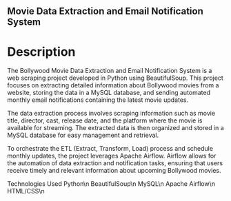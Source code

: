 ## Movie Data Extraction and Email Notification System

# Description
The Bollywood Movie Data Extraction and Email Notification System is a web scraping project developed in Python using BeautifulSoup. This project focuses on extracting detailed information about Bollywood movies from a website, storing the data in a MySQL database, and sending automated monthly email notifications containing the latest movie updates.

The data extraction process involves scraping information such as movie title, director, cast, release date, and the platform where the movie is available for streaming. The extracted data is then organized and stored in a MySQL database for easy management and retrieval.

To orchestrate the ETL (Extract, Transform, Load) process and schedule monthly updates, the project leverages Apache Airflow. Airflow allows for the automation of data extraction and notification tasks, ensuring that users receive timely and relevant information about upcoming Bollywood movies.

Technologies Used
Python\n
BeautifulSoup\n
MySQL\n
Apache Airflow\n
HTML/CSS\n

